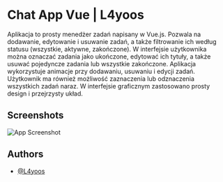 
# Chat App Vue | L4yoos


Aplikacja to prosty menedżer zadań napisany w Vue.js. Pozwala na dodawanie, edytowanie i usuwanie zadań, a także filtrowanie ich według statusu (wszystkie, aktywne, zakończone). W interfejsie użytkownika można oznaczać zadania jako ukończone, edytować ich tytuły, a także usuwać pojedyncze zadania lub wszystkie zakończone. Aplikacja wykorzystuje animacje przy dodawaniu, usuwaniu i edycji zadań. Użytkownik ma również możliwość zaznaczenia lub odznaczenia wszystkich zadań naraz. W interfejsie graficznym zastosowano prosty design i przejrzysty układ.

## Screenshots

![App Screenshot](https://i.imgur.com/SsJUmt0.png)


## Authors

- [@L4yoos](https://www.github.com/L4yoos)
